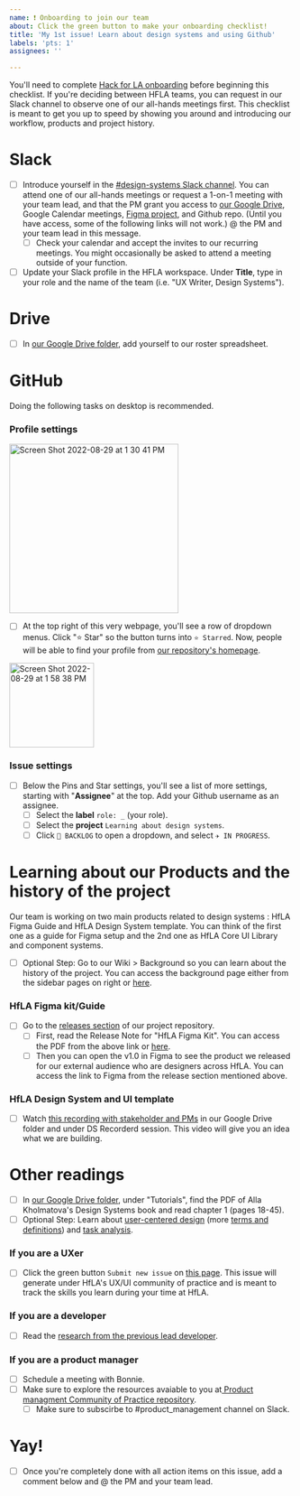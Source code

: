 ```yaml
---
name: ❗ Onboarding to join our team
about: Click the green button to make your onboarding checklist!
title: 'My 1st issue! Learn about design systems and using Github'
labels: 'pts: 1'
assignees: ''

---
```

<!-- Click the green button "Submit new issue" !!!!! 

Once you submit this issue, you'll be able to interact with this checklist and start checking off action items. -->










You'll need to complete [Hack for LA onboarding](https://www.hackforla.org/getting-started) before beginning this checklist. If you're deciding between HFLA teams, you can request in our Slack channel to observe one of our all-hands meetings first. This checklist is meant to get you up to speed by showing you around and introducing our workflow, products and project history.

# Slack
- [ ] Introduce yourself in the [#design-systems Slack channel](https://hackforla.slack.com/archives/CH2U1CB9Q). You can attend one of our all-hands meetings or request a 1-on-1 meeting with your team lead, and that the PM grant you access to [our Google Drive](https://drive.google.com/drive/folders/1BE2bwPuBxKWtQPGw-Mn1pEvDGivawaRp?usp=sharing), Google Calendar meetings, [Figma project](https://www.figma.com/files/project/39879901/Team-project?fuid=913139172394832663), and Github repo. (Until you have access, some of the following links will not work.) @ the PM and your team lead in this message. 
  - [ ] Check your calendar and accept the invites to our recurring meetings. You might occasionally be asked to attend a meeting outside of your function.
- [ ] Update your Slack profile in the HFLA workspace. Under **Title**, type in your role and the name of the team (i.e. "UX Writer, Design Systems"). 
 
# Drive
- [ ] In [our Google Drive folder](https://drive.google.com/drive/folders/1BE2bwPuBxKWtQPGw-Mn1pEvDGivawaRp), add yourself to our roster spreadsheet.

# GitHub
Doing the following tasks on desktop is recommended.

### Profile settings 
<img width="300" alt="Screen Shot 2022-08-29 at 1 30 41 PM" src="https://user-images.githubusercontent.com/97491788/187262497-40a362d4-b91b-4eb0-8dc3-804aa8afdc1a.png">

- [ ] At the top right of this very webpage, you'll see a row of dropdown menus. Click "⭐ Star" so the button turns into `⭐ Starred`. Now, people will be able to find your profile from [our repository's homepage](https://github.com/hackforla/design-systems).

<img width="150" alt="Screen Shot 2022-08-29 at 1 58 38 PM" src="https://user-images.githubusercontent.com/97491788/187267671-c7f9e82a-de2f-49f2-9b2d-2a22b5ce1d15.png">

### Issue settings
- [ ] Below the Pins and Star settings, you'll see a list of more settings, starting with "**Assignee**" at the top. Add your Github username as an assignee.
  - [ ] Select the **label** `role: _` (your role).
  - [ ] Select the **project** `Learning about design systems`.
  - [ ] Click `🚧 BACKLOG` to open a dropdown, and select `✈️ IN PROGRESS`.

# Learning about our Products and the history of the project
Our team is working on two main products related to design systems : HfLA Figma Guide and HfLA Design System template. You can think of the first one as a guide for Figma setup and the 2nd one as HfLA Core UI Library and component systems. 

- [ ] Optional Step: Go to our Wiki > Background so you can learn about the history of the project. You can access the background page either from the sidebar pages on right or [here](https://github.com/hackforla/design-systems/wiki/Background). 


### HfLA Figma kit/Guide
- [ ] Go to the [releases section](https://github.com/hackforla/design-systems/releases) of our project repository. 
   - [ ] First, read the Release Note for "HfLA Figma Kit". You can access the PDF from the above link or [here](https://github.com/hackforla/design-systems/files/9975967/HfLA.Figma.Kit.v.1.0.Release.Note.pdf). 
   - [ ] Then you can open the v1.0 in Figma to see the product we released for our external audience who are designers across HfLA. You can access the link to Figma from the release section mentioned above.
### HfLA Design System and UI template
- [ ] Watch [this recording with stakeholder and PMs](https://drive.google.com/file/d/1sxx-sRPeHPPZQPlP569E8YSpfrb5ViH3/view?usp=share_link) in our Google Drive folder and under DS Recorderd session. This video will give you an idea what we are building. 

# Other readings
- [ ] In [our Google Drive folder](https://drive.google.com/drive/folders/1BE2bwPuBxKWtQPGw-Mn1pEvDGivawaRp), under "Tutorials", find the PDF of Alla Kholmatova's Design Systems book and read chapter 1 (pages 18-45).
- [ ] Optional Step: Learn about [user-centered design](https://www.nist.gov/itl/iad/visualization-and-usability-group/human-factors-human-centered-design) (more [terms and definitions](https://www.iso.org/obp/ui/#iso:std:iso:9241:-210:ed-2:v1:en)) and [task analysis](https://www.youtube.com/watch?v=tEx8R4ePwmk).

### If you are a UXer
- [ ] Click the green button `Submit new issue` on [this page](https://github.com/hackforla/UI-UX/issues/new?assignees=&labels=experience+profile&template=template-for-UX-Experience-Profile.md&title=UX%2FUI+Experience+Profile%3A+YOUR+NAME). This issue will generate under HfLA's UX/UI community of practice and is meant to track the skills you learn during your time at HfLA.
### If you are a developer
- [ ] Read the [research from the previous lead developer](https://github.com/hackforla/design-systems/wiki/Appendix).
### If you are a product manager
- [ ] Schedule a meeting with Bonnie.
- [ ] Make sure to explore the resources avaiable to you at[ Product managment Community of Practice repository](https://github.com/hackforla/product-management). 
  - [ ] Make sure to subscirbe to #product_management channel on Slack.

# Yay!
- [ ] Once you're completely done with all action items on this issue, add a comment below and @ the PM and your team lead.
